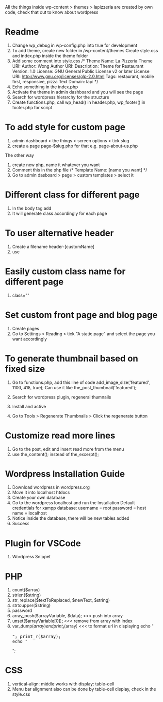 All the things inside wp-content > themes > lapizzeria are created by own code, check that out to know about wordpress

Readme
======
1. Change wp_debug in wp-config.php into true for development
2. To add theme, create new folder in /wp-content/themes
Create style.css and index.php inside the theme folder
3. Add some comment into style.css
/*
    Theme Name: La Pizzeria
    Theme URI:
    Author: Wong
    Author URI:
    Description: Theme for Restaurant
    Version: 1.0
    License: GNU General Public License v2 or later
    License URI: http://www.gnu.org/licenses/glp-2.0.html
    Tags: restaurant, mobile first, responsive, pizza
    Text Domain: lapi
*/
4. Echo something in the index.php
5. Activate the theme in admin dashboard and you will see the page
6. Search for wordpress hierarchy for the structure
7. Create functions.php, call wp_head() in header.php, wp_footer() in footer.php for script

To add style for custom page
============================
1. admin dashboard > the things > screen options > tick slug
2. create a page page-$slug.php for that e.g. page-about-us.php

The other way
1. create new php, name it whatever you want
2. Comment this in the php file
/*
    Template Name: [name you want]
*/
3. Go to admin dasboard > page > custom templates > select it

Different class for different page
==================================
1. In the body tag add <?php body_class() ?>
2. It will generate class accordingly for each page

To user alternative header 
==========================
1. Create a filename header-[customName]
2. use <?php get_header('customName'); ?>

Easily custom class name for different page
===========================================
1. class="<?php the_ID(); ?>"

Set custom front page and blog page
===================================
1. Create pages
2. Go to Settings > Reading > tick "A static page" and select the page you want accordingly

To generate thumbnail based on fixed size
=========================================
1. Go to functions.php, add this line of code
add_image_size('featured', 1100, 418, true);
Can use it like the_post_thumbnail('featured');

2. Search for wordpress plugin, regeneral thumnails
3. Install and active
4. Go to Tools > Regenerate Thumbnails > Click the regenerate button

Customize read more lines
=========================
1. Go to the post, edit and insert read more from the menu
2. use the_content(); instead of the_excerpt();

Wordpress Installation Guide
============================
1. Download wordpress in wordpress.org
2. Move it into localhost htdocs
3. Create your own database
4. Go to the wordpress localhost and run the Installation
Default credentials for xampp database:
username = root
password =
host name = localhost
5. Notice inside the database, there will be new tables added
6. Success

Plugin for VSCode
=================
1. Wordpress Snippet

PHP
========
1. count($array)
2. strlen($string)
3. str_replace($textToReplaced, $newText, $string)
4. strtoupper($string)
5. password
6. array_push($arrayVariable, $data); <<< push into array
7. unset($arrayVariable[0]); <<< remove from array with index
8. var_dump($array) and print_r($array) <<< to format url in displaying
echo "<pre>";
print_r($array);
echo "</pre>";

CSS
===
1. vertical-align: middle works with display: table-cell
2. Menu bar alignment also can be done by table-cell display, check in the style.css